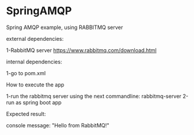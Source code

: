 # SpringAMQP
Spring AMQP example, using RABBITMQ server

external dependencies:

  1-RabbitMQ server  https://www.rabbitmq.com/download.html

internal dependencies:

  1-go to pom.xml

How to execute the app

1-run the rabbitmq server using the next commandline: rabbitmq-server
2-run as spring boot app


Expected result:

console message: "Hello from RabbitMQ!"
